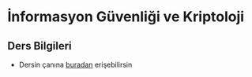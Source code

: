 # İnformasyon Güvenliği ve Kriptoloji

## Ders Bilgileri

* Dersin çanına [buradan](https://github.com/yedhrab/IstanbulUniversity-CE/tree/a15a2118b9c7194e5ab8fe6a173581ebae5b5aae/res/kripta_can.jpeg) erişebilirsin

